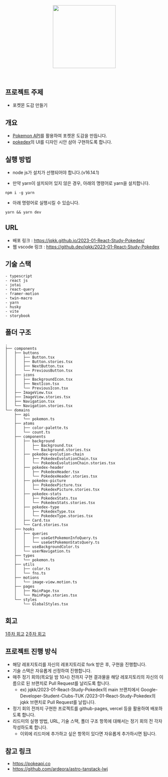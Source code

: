 <div align="middle" style="margin-bottom: 60px">
  <img src="https://assets.pokemon.com/assets/cms2/img/pokedex/full/007.png" width="200">
</div>
  
## 프로젝트 주제
- 포켓몬 도감 만들기

## 개요

- [Pokemon API](https://pokeapi.co/)를 활용하여 포켓몬 도감을 만듭니다.
- [pokedex](https://lwj.aryandeora.com/pokedex-complete)의 UI를 디자인 시안 삼아 구현하도록 합니다.

## 실행 방법

- node js가 설치가 선행되어야 합니다.(v16.14.1)

- 만약 yarn이 설치되어 있지 않은 경우, 아래의 명령어로 yarn을 설치합니다.

```shell
npm i -g yarn
```

- 아래 명령어로 실행시킬 수 있습니다.

```shell
yarn && yarn dev
```

## URL

- 배포 링크 : https://jqkk.github.io/2023-01-React-Study-Pokedex/
- 웹 vscode 링크 : https://github.dev/jqkk/2023-01-React-Study-Pokedex

## 기술 스택

```
- typescript
- react js
- jotai
- react-query
- framer-motion
- twin-macro
- yarn
- husky
- vite
- storybook
```

## 폴더 구조

```
.
├── components
│   ├── buttons
│   │   ├── Button.tsx
│   │   ├── Button.stories.tsx
│   │   ├── NextButton.tsx
│   │   └── PreviousButton.tsx
│   ├── icons
│   │   ├── BackgroundIcon.tsx
│   │   ├── NextIcon.tsx
│   │   └── PreviousIcon.tsx
│   ├── ImageView.tsx
│   ├── ImageView.stories.tsx
│   ├── Navigation.tsx
│   └── Navigation.stories.tsx
└── domains
    ├── api
    │   └── pokemon.ts
    ├── atoms
    │   ├── color-palette.ts
    │   └── count.ts
    ├── components
    │   ├── background
    │   │   ├── Background.tsx
    │   │   └── Background.stories.tsx
    │   ├── pokedex-evolution-chain
    │   │   ├── PokedexEvolutionChain.tsx
    │   │   └── PokedexEvolutionChain.stories.tsx
    │   ├── pokedex-header
    │   │   ├── PokedexHeader.tsx
    │   │   └── PokedexHeader.stories.tsx
    │   ├── pokedex-picture
    │   │   ├── PokedexPicture.tsx
    │   │   └── PokedexPicture.stories.tsx
    │   ├── pokedex-stats
    │   │   ├── PokedexStats.tsx
    │   │   └── PokedexStats.stories.tsx
    │   ├── pokedex-type
    │   │   ├── PokedexType.tsx
    │   │   └── PokedexType.stories.tsx
    │   ├── Card.tsx
    │   └── Card.stories.tsx
    ├── hooks
    │   ├── queries
    │   │   ├── useGetPokemonInfoQuery.ts
    │   │   └── useGetPokemonStatsQuery.ts
    │   ├── useBackgroundColor.ts
    │   └── userNavigation.ts
    ├── types
    │   └── pokemon.ts
    ├── utils
    │   ├── color.ts
    │   └── fns.ts
    ├── motions
    │   └── image-view.motion.ts
    ├── pages
    │   ├── MainPage.tsx
    │   └── MainPage.stories.tsx
    └── styles
        └── GlobalStyles.tsx
```

## 회고

[1주차 회고](./docs/1주차.md)
[2주차 회고](./docs/2주차.md)

## 프로젝트 진행 방식

- 해당 레포지토리를 자신의 레포지토리로 fork 받은 후, 구현을 진행합니다.
- 기술 스택은 자유롭게 선정하여 진행합니다.
- 매주 정기 회의(목요일 밤 10시) 전까지 구현 결과물을 해당 레포지토리의 자신의 이름으로 된 브랜치로 Pull Request를 날리도록 합니다.
  - ex) jqkk/2023-01-React-Study-Pokedex의 main 브랜치에서 Google-Developer-Student-Clubs-TUK
    /2023-01-React-Study-Pokedex의 jqkk 브랜치로 Pull Request를 날립니다.
- 정기 회의 전까지 구현한 프로젝트를 github-pages, vercel 등을 활용하여 배포하도록 합니다.
- 리드미의 실행 방법, URL, 기술 스택, 폴더 구조 항목에 대해서는 정기 회의 전 각자 작성하도록 합니다.
  - 이외에 리드미에 추가하고 싶은 항목이 있다면 자유롭게 추가하시면 됩니다.

## 참고 링크

- https://pokeapi.co
- https://github.com/ardeora/astro-tanstack-lwj
